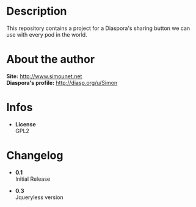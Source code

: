 # Description

This repository contains a project for a Diaspora's sharing button we can use with every pod in the world.


# About the author

**Site:** http://www.simounet.net <br>
**Diaspora's profile:** http://diasp.org/u/Simon <br>

# Infos

* **License**<br>
    GPL2

# Changelog

* **0.1**<br>
    Initial Release

* **0.3**<br>
    Jqueryless version
